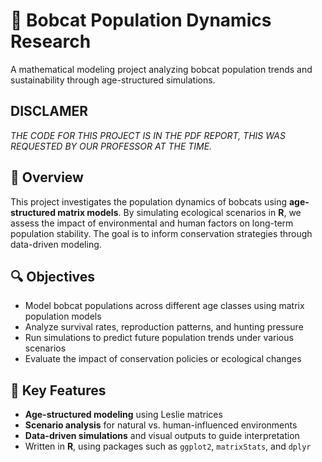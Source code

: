 # 🐾 Bobcat Population Dynamics Research

A mathematical modeling project analyzing bobcat population trends and sustainability through age-structured simulations.

## DISCLAMER

*THE CODE FOR THIS PROJECT IS IN THE PDF REPORT, THIS WAS REQUESTED BY OUR PROFESSOR AT THE TIME.*

## 📘 Overview

This project investigates the population dynamics of bobcats using **age-structured matrix models**. By simulating ecological scenarios in **R**, we assess the impact of environmental and human factors on long-term population stability. The goal is to inform conservation strategies through data-driven modeling.

## 🔍 Objectives

- Model bobcat populations across different age classes using matrix population models  
- Analyze survival rates, reproduction patterns, and hunting pressure  
- Run simulations to predict future population trends under various scenarios  
- Evaluate the impact of conservation policies or ecological changes

## 🧠 Key Features

- **Age-structured modeling** using Leslie matrices  
- **Scenario analysis** for natural vs. human-influenced environments  
- **Data-driven simulations** and visual outputs to guide interpretation  
- Written in **R**, using packages such as `ggplot2`, `matrixStats`, and `dplyr`

